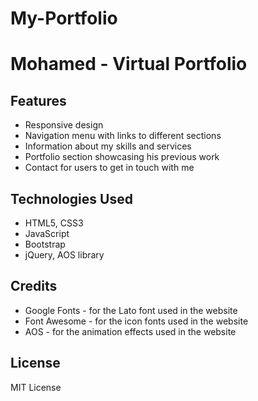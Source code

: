 # My-Portfolio
# Mohamed - Virtual Portfolio

 

## Features

- Responsive design
- Navigation menu with links to different sections
- Information about my skills and services
- Portfolio section showcasing his previous work
- Contact for users to get in touch with me 

## Technologies Used

- HTML5, CSS3
- JavaScript
- Bootstrap
- jQuery, AOS library

## Credits

 - Google Fonts - for the Lato font used in the website
- Font Awesome - for the icon fonts used in the website
- AOS - for the animation effects used in the website

## License

 MIT License
 